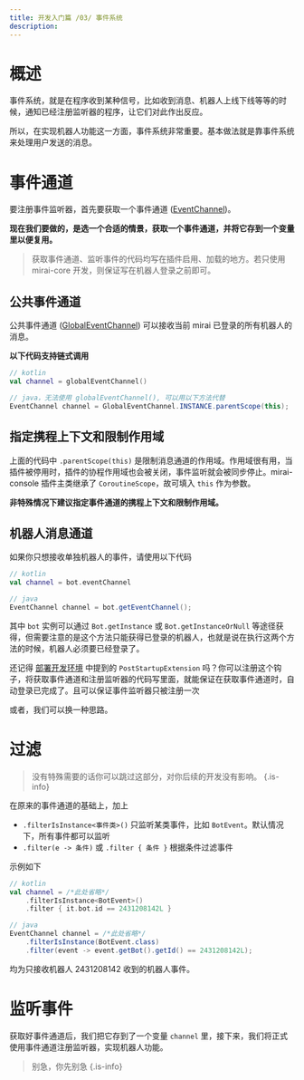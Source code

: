 ```yaml
---
title: 开发入门篇 /03/ 事件系统
description: 
---
```


# 概述

事件系统，就是在程序收到某种信号，比如收到消息、机器人上线下线等等的时候，通知已经注册监听器的程序，让它们对此作出反应。

所以，在实现机器人功能这一方面，事件系统非常重要。基本做法就是靠事件系统来处理用户发送的消息。

# 事件通道

要注册事件监听器，首先要获取一个事件通道 ([EventChannel](https://github.com/mamoe/mirai/blob/dev/mirai-core-api/src/commonMain/kotlin/event/EventChannel.kt))。

**现在我们要做的，是选一个合适的情景，获取一个事件通道，并将它存到一个变量里以便复用。**

> 获取事件通道、监听事件的代码均写在插件启用、加载的地方。若只使用 mirai-core 开发，则保证写在机器人登录之前即可。

## 公共事件通道

公共事件通道 ([GlobalEventChannel](https://github.com/mamoe/mirai/blob/dev/mirai-core-api/src/commonMain/kotlin/event/GlobalEventChannel.kt)) 可以接收当前 mirai 已登录的所有机器人的消息。

**以下代码支持链式调用**

```kotlin
// kotlin
val channel = globalEventChannel()
```
```java
// java，无法使用 globalEventChannel(), 可以用以下方法代替
EventChannel channel = GlobalEventChannel.INSTANCE.parentScope(this);
```

## 指定携程上下文和限制作用域

上面的代码中 `.parentScope(this)` 是限制消息通道的作用域。作用域很有用，当插件被停用时，插件的协程作用域也会被关闭，事件监听就会被同步停止。mirai-console 插件主类继承了 `CoroutineScope`，故可填入 `this` 作为参数。

**非特殊情况下建议指定事件通道的携程上下文和限制作用域。**

## 机器人消息通道

如果你只想接收单独机器人的事件，请使用以下代码

```kotlin
// kotlin
val channel = bot.eventChannel
```
```java
// java
EventChannel channel = bot.getEventChannel();
```
其中 `bot` 实例可以通过 `Bot.getInstance` 或 `Bot.getInstanceOrNull` 等途径获得，但需要注意的是这个方法只能获得已登录的机器人，也就是说在执行这两个方法的时候，机器人必须要已经登录了。

还记得 [部署开发环境](/mirai/开发入门_部署开发环境) 中提到的 `PostStartupExtension` 吗？你可以注册这个钩子，将获取事件通道和注册监听器的代码写里面，就能保证在获取事件通道时，自动登录已完成了。且可以保证事件监听器只被注册一次

或者，我们可以换一种思路。

# 过滤

> 没有特殊需要的话你可以跳过这部分，对你后续的开发没有影响。
{.is-info}


在原来的事件通道的基础上，加上
* `.filterIsInstance<事件类>()` 只监听某类事件，比如 `BotEvent`。默认情况下，所有事件都可以监听
* `.filter(e -> 条件)` 或 `.filter { 条件 }` 根据条件过滤事件

示例如下
```kotlin
// kotlin
val channel = /*此处省略*/
    .filterIsInstance<BotEvent>()
    .filter { it.bot.id == 2431208142L }
```
```java
// java
EventChannel channel = /*此处省略*/
    .filterIsInstance(BotEvent.class)
    .filter(event -> event.getBot().getId() == 2431208142L);
```
均为只接收机器人 2431208142 收到的机器人事件。

# 监听事件

获取好事件通道后，我们把它存到了一个变量 `channel` 里，接下来，我们将正式使用事件通道注册监听器，实现机器人功能。


> 别急，你先别急
{.is-info}
